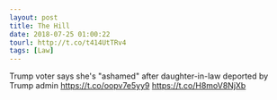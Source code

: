 ```yaml
---
layout: post
title: The Hill
date: 2018-07-25 01:00:22
tourl: http://t.co/t414UtTRv4
tags: [Law]
---
```

Trump voter says she's "ashamed" after daughter-in-law deported by Trump admin https://t.co/oopv7e5yy9 https://t.co/H8moV8NjXb